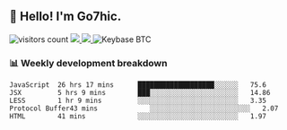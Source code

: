 ## 👋 Hello! I'm Go7hic.

 ![visitors count](https://visitors-by-url-pls-dont-use-this-in-your-repo.vercel.app/Go7hic-github-readme)
 <a href="https://twitter.com/Go7hic">
    <img src="https://img.shields.io/badge/-@Go7hic-1ca0f1?style=flat-square&labelColor=1ca0f1&logo=twitter&logoColor=white&link=https://twitter.com/Go7hic">
   <a/>
   <a href="mailto:gtfx0209@gmail.com">
    <img src="https://img.shields.io/badge/-gtfx0209@gmail.com-c14438?style=flat-square&logo=Gmail&logoColor=white&link=mailto:gtfx0209@gmail.com">
   <a/>
    ![Keybase BTC](https://img.shields.io/keybase/btc/Go7hic)
 <!--
🔭 I’m currently working
🌱 I’m currently learning
💬 Ask me about 
📫 How to reach me: 
⚡ Fun fact: 
-->
 <!--
![My Github Stats](https://github-readme-stats.vercel.app/api?username=Go7hic&show_icons=true&count_private=true)

-->

### 📊 Weekly development breakdown
<!--START_SECTION:waka-->
```text
JavaScript  26 hrs 17 mins      ███████████████████░░░░░░   75.6 
JSX         5 hrs 9 mins        ███░░░░░░░░░░░░░░░░░░░░░░   14.86 
LESS        1 hr 9 mins         ░░░░░░░░░░░░░░░░░░░░░░░░░   3.35 
Protocol Buffer43 mins             ░░░░░░░░░░░░░░░░░░░░░░░░░   2.07 
HTML        41 mins             ░░░░░░░░░░░░░░░░░░░░░░░░░   1.97
```
<!--END_SECTION:waka-->

